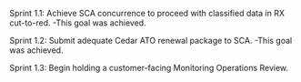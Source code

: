Sprint 1.1: Achieve SCA concurrence to proceed with classified data in RX cut-to-red.
    -This goal was achieved. 

Sprint 1.2: Submit adequate Cedar ATO renewal package to SCA.
    -This goal was achieved. 

Sprint 1.3: Begin holding a customer-facing Monitoring Operations Review.